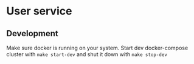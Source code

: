 # User service

## Development
Make sure docker is running on your system. Start dev docker-compose cluster with `make start-dev` and shut it down with `make stop-dev`
